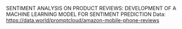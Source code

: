 SENTIMENT ANALYSIS ON PRODUCT REVIEWS: DEVELOPMENT OF A MACHINE LEARNING MODEL FOR SENTIMENT PREDICTION
Data: https://data.world/promptcloud/amazon-mobile-phone-reviews
